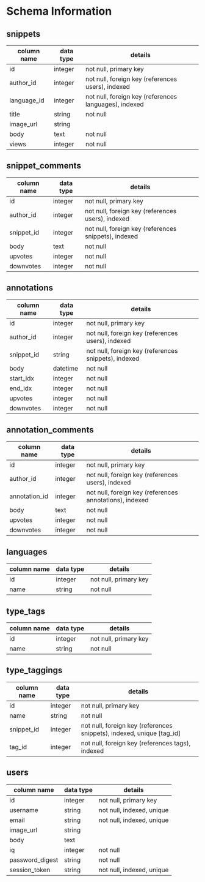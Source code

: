 # Schema Information

## snippets
column name | data type | details
------------|-----------|-----------------------
id          | integer   | not null, primary key
author_id   | integer   | not null, foreign key (references users), indexed
language_id | integer   | not null, foreign key (references languages), indexed
title       | string    | not null
image_url   | string    | 
body        | text      | not null
views       | integer   | not null

## snippet_comments
column name | data type | details
------------|-----------|-----------------------
id          | integer   | not null, primary key
author_id   | integer   | not null, foreign key (references users), indexed
snippet_id  | integer   | not null, foreign key (references snippets), indexed
body        | text      | not null 
upvotes     | integer   | not null 
downvotes   | integer   | not null 

## annotations
column name | data type | details
------------|-----------|-----------------------
id          | integer   | not null, primary key
author_id   | integer   | not null, foreign key (references users), indexed
snippet_id  | string    | not null, foreign key (references snippets), indexed
body        | datetime  | not null
start_idx   | integer   | not null
end_idx     | integer   | not null
upvotes     | integer   | not null 
downvotes   | integer   | not null 

## annotation_comments
column name    | data type | details
---------------|-----------|-----------------------
id             | integer   | not null, primary key
author_id      | integer   | not null, foreign key (references users), indexed
annotation_id  | integer   | not null, foreign key (references annotations), indexed
body           | text      | not null 
upvotes        | integer   | not null 
downvotes      | integer   | not null 

## languages
column name | data type | details
------------|-----------|-----------------------
id          | integer   | not null, primary key
name        | string    | not null

## type_tags
column name | data type | details
------------|-----------|-----------------------
id          | integer   | not null, primary key
name        | string    | not null

## type_taggings
column name | data type | details
------------|-----------|-----------------------
id          | integer   | not null, primary key
name        | string    | not null
snippet_id  | integer   | not null, foreign key (references snippets), indexed, unique [tag_id]
tag_id      | integer   | not null, foreign key (references tags), indexed

## users
column name     | data type | details
----------------|-----------|-----------------------
id              | integer   | not null, primary key
username        | string    | not null, indexed, unique
email           | string    | not null, indexed, unique
image_url       | string    | 
body            | text      | 
iq              | integer   | not null
password_digest | string    | not null
session_token   | string    | not null, indexed, unique